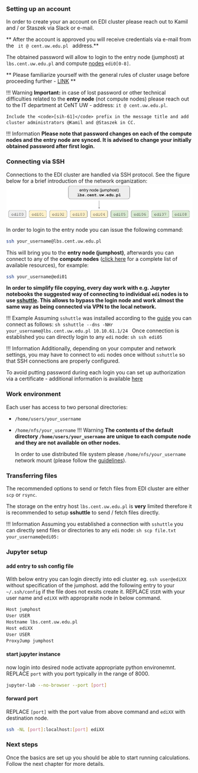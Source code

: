 ### **Setting up an account**
In order to create your an account on EDI cluster please reach out to Kamil and / or Staszek via Slack or e-mail.

** After the account is approved you will receive credentials via e-mail from the <code> it @ cent.uw.edu.pl </code> address.**


The obtained password will allow to login to the entry node (jumphost) at <code>lbs.cent.uw.edu.pl</code> and compute [nodes](resources.md) <code>edi0[0-8]</code>.

** Please familiarize yourself with the general rules of cluster usage before proceeding
further - [LINK](rules.md) **

!!! Warning
    **Important:** in case of lost password or other technical difficulties related to the **entry node** 
    (not compute nodes) please reach out to the IT department at CeNT UW - address: <code>it @ cent.uw.edu.pl</code>.
    
    Include the <code>[sih-61]</code> prefix in the message title and add cluster administrators @Kamil and @Staszek in CC.

!!! Information
    **Please note that password changes on each of the compute nodes and the entry node are synced. It is advised to change your initially obtained password after first login.**

### **Connecting via SSH**
Connections to the EDI cluster are handled via SSH protocol. See the figure below
for a brief introduction of the network organization:
![Screenshot](img/scheme1.png)

In order to login to the entry node you can issue the following command:

```sh
ssh your_username@lbs.cent.uw.edu.pl
```
This will bring you to the **entry node (jumphost)**, afterwards you can connect to any of the **compute nodes** 
([click here](resources.md) for a complete list of available resources), for example:
```sh
ssh your_username@edi01
```

**In order to simplify file copying, every day work with e.g. Jupyter notebooks the suggested way of connecting
to individual <code>edi</code> nodes is to use [sshuttle](https://github.com/sshuttle/sshuttle). This allows to
bypass the login node and work almost the same way as being connected via VPN to the local network.**

!!! Example
    Assuming <code>sshuttle</code> was installed according to the [guide](https://sshuttle.readthedocs.io/en/stable/installation.html)
    you can connect as follows:
    ```sh
    sshuttle --dns -NHr your_username@lbs.cent.uw.edu.pl 10.10.61.1/24
    ```
    Once connection is established you can directly login to any <code>edi</code> node:
    ```sh
    ssh edi05
    ```
    
!!! Information
    Additionally, depending on your computer and network settings, you may have to connect to <code>edi</code> nodes 
    once without <code>sshuttle</code> so that SSH connections are properly configured.

To avoid putting password during each login you can set up authorization via a certificate - additional information
is available [here](certificates.md)

### **Work environment**
Each user has access to two personal directories:

- <code>/home/users/your_username</code>
- <code>/home/nfs/your_username</code>
!!! Warning
    **The contents of the default directory <code>/home/users/your_username</code> are unique to each compute node and 
    they are not available on other nodes.** 
    
    In order to use distributed file system please <code>/home/nfs/your_username</code> network mount 
    (please follow the [guidelines](faq.md#what-are-the-guidelines-for-homenfs-distributed-filesystem-use)).

### **Transferring files**
The recommended options to send or fetch files from EDI cluster are either <code>scp</code> or <code>rsync</code>.

The storage on the entry host <code>lbs.cent.uw.edu.pl</code> is **very** limited therefore it is recommended to setup
**sshuttle** to send / fetch files directly.

!!! Information
    Assuming you established a connection with <code>sshuttle</code> you can directly send files or
    directories to any <code>edi</code> node:
    ```sh
    scp file.txt your_username@edi05:
    ```


### Jupyter setup
#### add entry to ssh config file
With below entry you can login directly into edi cluster eg. `ssh user@ediXX` without specification of the jumphost.
add the following entry to your `~/.ssh/config` if the file does not exsits create it.
REPLACE `USER` with your user name and `ediXX` with appropraite node in below command.
```bash
Host jumphost
User USER
Hostname lbs.cent.uw.edu.pl
Host ediXX
User USER
ProxyJump jumphost
```

#### start jupyter instance
now login into desired node activate appropriate python environemnt.
REPLACE `port` with you port typically in the range of 8000.
```bash
jupyter-lab --no-browser --port [port]
```

#### forward port

REPLACE `[port]` with the port value from above command and `ediXX` with destination node.
```bash
ssh -NL [port]:localhost:[port] ediXX
```





### **Next steps**
Once the basics are set up you should be able to start running calculations. Follow the next chapter for more details.
